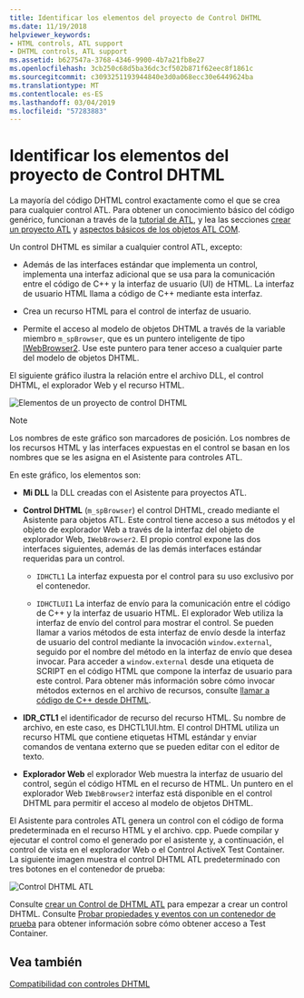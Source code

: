 ```yaml
---
title: Identificar los elementos del proyecto de Control DHTML
ms.date: 11/19/2018
helpviewer_keywords:
- HTML controls, ATL support
- DHTML controls, ATL support
ms.assetid: b627547a-3768-4346-9900-4b7a21fb8e27
ms.openlocfilehash: 3cb250c68d5ba36dc3cf502b871f62eec8f1861c
ms.sourcegitcommit: c3093251193944840e3d0a068ecc30e6449624ba
ms.translationtype: MT
ms.contentlocale: es-ES
ms.lasthandoff: 03/04/2019
ms.locfileid: "57283883"
---
```

# <a name="identifying-the-elements-of-the-dhtml-control-project"></a>Identificar los elementos del proyecto de Control DHTML

La mayoría del código DHTML control exactamente como el que se crea para cualquier control ATL. Para obtener un conocimiento básico del código genérico, funcionan a través de la [tutorial de ATL](../atl/active-template-library-atl-tutorial.md), y lea las secciones [crear un proyecto ATL](../atl/reference/creating-an-atl-project.md) y [aspectos básicos de los objetos ATL COM](../atl/fundamentals-of-atl-com-objects.md).

Un control DHTML es similar a cualquier control ATL, excepto:

- Además de las interfaces estándar que implementa un control, implementa una interfaz adicional que se usa para la comunicación entre el código de C++ y la interfaz de usuario (UI) de HTML. La interfaz de usuario HTML llama a código de C++ mediante esta interfaz.

- Crea un recurso HTML para el control de interfaz de usuario.

- Permite el acceso al modelo de objetos DHTML a través de la variable miembro `m_spBrowser`, que es un puntero inteligente de tipo [IWebBrowser2](https://msdn.microsoft.com/library/aa752127.aspx). Use este puntero para tener acceso a cualquier parte del modelo de objetos DHTML.

El siguiente gráfico ilustra la relación entre el archivo DLL, el control DHTML, el explorador Web y el recurso HTML.

![Elementos de un proyecto de control DHTML](../atl/media/vc52en1.gif "elementos de un proyecto de control DHTML")

> [!NOTE]
>  Los nombres de este gráfico son marcadores de posición. Los nombres de los recursos HTML y las interfaces expuestas en el control se basan en los nombres que se les asigna en el Asistente para controles ATL.

En este gráfico, los elementos son:

- **Mi DLL** la DLL creadas con el Asistente para proyectos ATL.

- **Control DHTML** (`m_spBrowser`) el control DHTML, creado mediante el Asistente para objetos ATL. Este control tiene acceso a sus métodos y el objeto de explorador Web a través de la interfaz del objeto de explorador Web, `IWebBrowser2`. El propio control expone las dos interfaces siguientes, además de las demás interfaces estándar requeridas para un control.

   - `IDHCTL1` La interfaz expuesta por el control para su uso exclusivo por el contenedor.

   - `IDHCTLUI1` La interfaz de envío para la comunicación entre el código de C++ y la interfaz de usuario HTML. El explorador Web utiliza la interfaz de envío del control para mostrar el control. Se pueden llamar a varios métodos de esta interfaz de envío desde la interfaz de usuario del control mediante la invocación `window.external`, seguido por el nombre del método en la interfaz de envío que desea invocar. Para acceder a `window.external` desde una etiqueta de SCRIPT en el código HTML que compone la interfaz de usuario para este control. Para obtener más información sobre cómo invocar métodos externos en el archivo de recursos, consulte [llamar a código de C++ desde DHTML](../atl/calling-cpp-code-from-dhtml.md).

- **IDR_CTL1** el identificador de recurso del recurso HTML. Su nombre de archivo, en este caso, es DHCTL1UI.htm. El control DHTML utiliza un recurso HTML que contiene etiquetas HTML estándar y enviar comandos de ventana externo que se pueden editar con el editor de texto.

- **Explorador Web** el explorador Web muestra la interfaz de usuario del control, según el código HTML en el recurso de HTML. Un puntero en el explorador Web `IWebBrowser2` interfaz está disponible en el control DHTML para permitir el acceso al modelo de objetos DHTML.

El Asistente para controles ATL genera un control con el código de forma predeterminada en el recurso HTML y el archivo. cpp. Puede compilar y ejecutar el control como el generado por el asistente y, a continuación, el control de vista en el explorador Web o el Control ActiveX Test Container. La siguiente imagen muestra el control DHTML ATL predeterminado con tres botones en el contenedor de prueba:

![Control DHTML ATL](../atl/media/vc52en2.gif "control DHTML ATL")

Consulte [crear un Control de DHTML ATL](../atl/creating-an-atl-dhtml-control.md) para empezar a crear un control DHTML. Consulte [Probar propiedades y eventos con un contenedor de prueba](../mfc/testing-properties-and-events-with-test-container.md) para obtener información sobre cómo obtener acceso a Test Container.

## <a name="see-also"></a>Vea también

[Compatibilidad con controles DHTML](../atl/atl-support-for-dhtml-controls.md)
